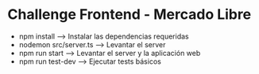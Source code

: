 # Challenge Frontend - Mercado Libre

- npm install           --> Instalar las dependencias requeridas
- nodemon src/server.ts --> Levantar el server
- npm run start         --> Levantar el server y la aplicación web
- npm run test-dev      --> Ejecutar tests básicos

